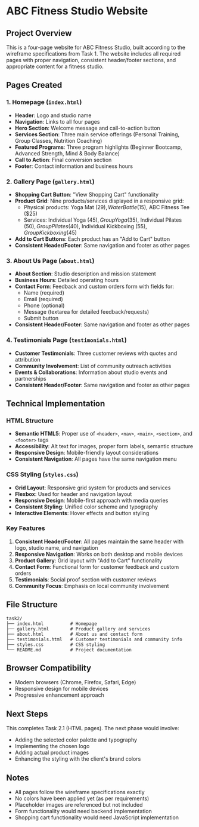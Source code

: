 # ABC Fitness Studio Website

## Project Overview
This is a four-page website for ABC Fitness Studio, built according to the wireframe specifications from Task 1. The website includes all required pages with proper navigation, consistent header/footer sections, and appropriate content for a fitness studio.

## Pages Created

### 1. Homepage (`index.html`)
- **Header**: Logo and studio name
- **Navigation**: Links to all four pages
- **Hero Section**: Welcome message and call-to-action button
- **Services Section**: Three main service offerings (Personal Training, Group Classes, Nutrition Coaching)
- **Featured Programs**: Three program highlights (Beginner Bootcamp, Advanced Strength, Mind & Body Balance)
- **Call to Action**: Final conversion section
- **Footer**: Contact information and business hours

### 2. Gallery Page (`gallery.html`)
- **Shopping Cart Button**: "View Shopping Cart" functionality
- **Product Grid**: Nine products/services displayed in a responsive grid:
  - Physical products: Yoga Mat ($29), Water Bottle ($15), ABC Fitness Tee ($25)
  - Services: Individual Yoga ($45), Group Yoga ($35), Individual Pilates ($50), Group Pilates ($40), Individual Kickboxing ($55), Group Kickboxing ($45)
- **Add to Cart Buttons**: Each product has an "Add to Cart" button
- **Consistent Header/Footer**: Same navigation and footer as other pages

### 3. About Us Page (`about.html`)
- **About Section**: Studio description and mission statement
- **Business Hours**: Detailed operating hours
- **Contact Form**: Feedback and custom orders form with fields for:
  - Name (required)
  - Email (required)
  - Phone (optional)
  - Message (textarea for detailed feedback/requests)
  - Submit button
- **Consistent Header/Footer**: Same navigation and footer as other pages

### 4. Testimonials Page (`testimonials.html`)
- **Customer Testimonials**: Three customer reviews with quotes and attribution
- **Community Involvement**: List of community outreach activities
- **Events & Collaborations**: Information about studio events and partnerships
- **Consistent Header/Footer**: Same navigation and footer as other pages

## Technical Implementation

### HTML Structure
- **Semantic HTML5**: Proper use of `<header>`, `<nav>`, `<main>`, `<section>`, and `<footer>` tags
- **Accessibility**: Alt text for images, proper form labels, semantic structure
- **Responsive Design**: Mobile-friendly layout considerations
- **Consistent Navigation**: All pages have the same navigation menu

### CSS Styling (`styles.css`)
- **Grid Layout**: Responsive grid system for products and services
- **Flexbox**: Used for header and navigation layout
- **Responsive Design**: Mobile-first approach with media queries
- **Consistent Styling**: Unified color scheme and typography
- **Interactive Elements**: Hover effects and button styling

### Key Features
1. **Consistent Header/Footer**: All pages maintain the same header with logo, studio name, and navigation
2. **Responsive Navigation**: Works on both desktop and mobile devices
3. **Product Gallery**: Grid layout with "Add to Cart" functionality
4. **Contact Form**: Functional form for customer feedback and custom orders
5. **Testimonials**: Social proof section with customer reviews
6. **Community Focus**: Emphasis on local community involvement

## File Structure
```
task2/
├── index.html          # Homepage
├── gallery.html        # Product gallery and services
├── about.html          # About us and contact form
├── testimonials.html   # Customer testimonials and community info
├── styles.css          # CSS styling
└── README.md           # Project documentation
```

## Browser Compatibility
- Modern browsers (Chrome, Firefox, Safari, Edge)
- Responsive design for mobile devices
- Progressive enhancement approach

## Next Steps
This completes Task 2.1 (HTML pages). The next phase would involve:
- Adding the selected color palette and typography
- Implementing the chosen logo
- Adding actual product images
- Enhancing the styling with the client's brand colors

## Notes
- All pages follow the wireframe specifications exactly
- No colors have been applied yet (as per requirements)
- Placeholder images are referenced but not included
- Form functionality would need backend implementation
- Shopping cart functionality would need JavaScript implementation 